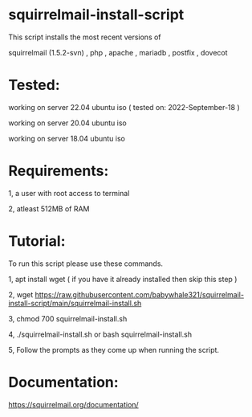 # squirrelmail-install-script

This script installs the most recent versions of

squirrelmail (1.5.2-svn) , php , apache , mariadb , postfix , dovecot

 # Tested:
 
 working on server 22.04 ubuntu iso ( tested on: 2022-September-18 )
 
 working on server 20.04 ubuntu iso
 
 working on server 18.04 ubuntu iso

# Requirements:

1, a user with root access to terminal

2, atleast 512MB of RAM


# Tutorial:

To run this script please use these commands.

1, apt install wget ( if you have it already installed then skip this step )

2, wget https://raw.githubusercontent.com/babywhale321/squirrelmail-install-script/main/squirrelmail-install.sh

3, chmod 700 squirrelmail-install.sh

4, ./squirrelmail-install.sh or bash squirrelmail-install.sh

5, Follow the prompts as they come up when running the script.
 
# Documentation:

https://squirrelmail.org/documentation/
